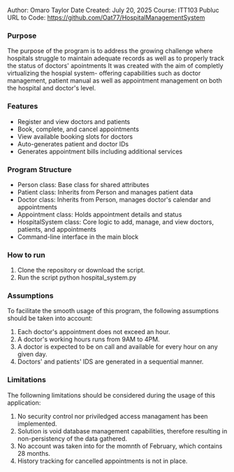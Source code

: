 Author: Omaro Taylor
Date Created: July 20, 2025
Course: ITT103
Publuc URL to Code: https://github.com/Oat77/HospitalManagementSystem

### Purpose
The purpose of the program is to address the growing challenge where hospitals struggle to maintain adequate records as well as to properly track the status of doctors' apointments
It was created with the aim of completly virtualizing the hospial system- offering capabilities such as doctor management, patient manual as well as appointment management on both the hospital and doctor's level. 

### Features
- Register and view doctors and patients
- Book, complete, and cancel appointments
- View available booking slots for doctors
- Auto-generates patient and doctor IDs
- Generates appointment bills including additional services

### Program Structure
- Person class: Base class for shared attributes
- Patient class: Inherits from Person and manages patient data
- Doctor class: Inherits from Person, manages doctor's calendar and appointments
- Appointment class: Holds appointment details and status
- HospitalSystem class: Core logic to add, manage, and view doctors, patients, and appointments
- Command-line interface in the main block

### How to run
1. Clone the repository or download the script. 
2. Run the script python hospital_system.py

### Assumptions
To facilitate the smooth usage of this program, the following assumptions should be taken into account: 
  
1) Each doctor's appointment does not exceed an hour.
2) A doctor's working hours runs from 9AM to 4PM.
3) A doctor is expected to be on call and available for every hour on any given day.
4) Doctors' and patients' IDS are generated in a sequential manner.

### Limitations
The followning limitations should be considered during the usage of this application: 

1) No security control nor priviledged access managament has been implemented.
2) Solution is void database management capabilities, therefore resulting in non-persistency of the data gathered.
3) No account was taken into for the momnth of February, which contains 28 months. 
4) History tracking for cancelled appointments is not in place. 

